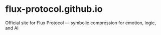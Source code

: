 # flux-protocol.github.io
Official site for Flux Protocol — symbolic compression for emotion, logic, and AI
